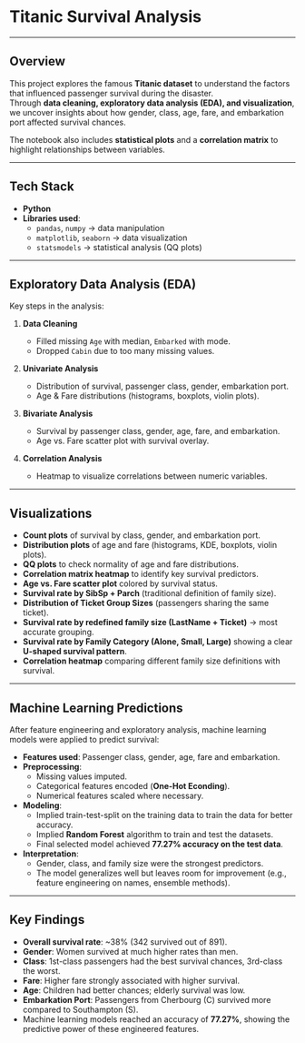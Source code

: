 # Titanic Survival Analysis
---------------------------------------
## Overview
This project explores the famous **Titanic dataset** to understand the factors that influenced passenger survival during the disaster.  
Through **data cleaning, exploratory data analysis (EDA), and visualization**, we uncover insights about how gender, class, age, fare, and embarkation port affected survival chances.  

The notebook also includes **statistical plots** and a **correlation matrix** to highlight relationships between variables.

---

## Tech Stack
- **Python**
- **Libraries used**:
  - `pandas`, `numpy` → data manipulation
  - `matplotlib`, `seaborn` → data visualization
  - `statsmodels` → statistical analysis (QQ plots)

---
 
## Exploratory Data Analysis (EDA)
Key steps in the analysis:
1. **Data Cleaning**
   - Filled missing `Age` with median, `Embarked` with mode.
   - Dropped `Cabin` due to too many missing values.

2. **Univariate Analysis**
   - Distribution of survival, passenger class, gender, embarkation port.
   - Age & Fare distributions (histograms, boxplots, violin plots).

3. **Bivariate Analysis**
   - Survival by passenger class, gender, age, fare, and embarkation.
   - Age vs. Fare scatter plot with survival overlay.

4. **Correlation Analysis**
   - Heatmap to visualize correlations between numeric variables.

---

## Visualizations
- **Count plots** of survival by class, gender, and embarkation port.
- **Distribution plots** of age and fare (histograms, KDE, boxplots, violin plots).
- **QQ plots** to check normality of age and fare distributions.
- **Correlation matrix heatmap** to identify key survival predictors.
- **Age vs. Fare scatter plot** colored by survival status.
- **Survival rate by SibSp + Parch** (traditional definition of family size).
- **Distribution of Ticket Group Sizes** (passengers sharing the same ticket).
- **Survival rate by redefined family size (LastName + Ticket)** → most accurate grouping.
- **Survival rate by Family Category (Alone, Small, Large)** showing a clear **U-shaped survival pattern**.
- **Correlation heatmap** comparing different family size definitions with survival.
     
---

## Machine Learning Predictions
After feature engineering and exploratory analysis, machine learning models were applied to predict survival:

- **Features used**: Passenger class, gender, age, fare and embarkation.
- **Preprocessing**:
  - Missing values imputed.
  - Categorical features encoded (**One-Hot Econding**).
  - Numerical features scaled where necessary.
- **Modeling**:
  - Implied train-test-split on the training data to train the data for better accuracy.
  - Implied **Random Forest** algorithm to train and test the datasets.
  - Final selected model achieved **77.27% accuracy on the test data**.
- **Interpretation**:
  - Gender, class, and family size were the strongest predictors.
  - The model generalizes well but leaves room for improvement (e.g., feature engineering on names, ensemble methods).
 
---

## Key Findings
- **Overall survival rate**: ~38% (342 survived out of 891).
- **Gender**: Women survived at much higher rates than men.
- **Class**: 1st-class passengers had the best survival chances, 3rd-class the worst.
- **Fare**: Higher fare strongly associated with higher survival.
- **Age**: Children had better chances; elderly survival was low.
- **Embarkation Port**: Passengers from Cherbourg (C) survived more compared to Southampton (S).
- Machine learning models reached an accuracy of **77.27%**, showing the predictive power of these engineered features.
